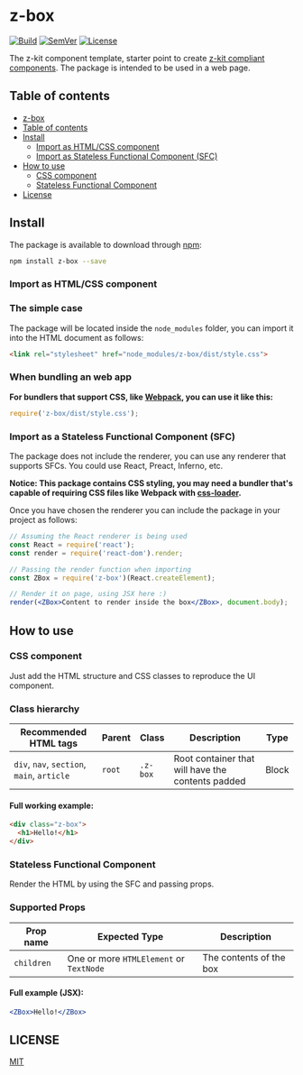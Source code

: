 # <a name="z-box"></a> z-box

[![Build]](https://travis-ci.org/z-kit/z-box) [![SemVer]](http://semver.org/) [![License]](LICENSE)

The z-kit component template, starter point to create [z-kit compliant components](https://github.com/z-kit/guide). The package is intended to be used in a web page.

## <a name="toc"></a> Table of contents

- [z-box](#z-box)
- [Table of contents](#toc)
- [Install](#install)
  - [Import as HTML/CSS component](#import-css)
  - [Import as Stateless Functional Component (SFC)](#import-sfc)
- [How to use](#howto)
  - [CSS component](#css)
  - [Stateless Functional Component](#sfc)
- [License](#license)

## <a name="install"></a> Install

The package is available to download through [npm](https://npmjs.com):

```bash
npm install z-box --save
```

### <a name="import-css"></a> Import as HTML/CSS component

### The simple case

The package will be located inside the `node_modules` folder, you can import it into the HTML document as follows:

```html
<link rel="stylesheet" href="node_modules/z-box/dist/style.css">
```

### When bundling an web app

**For bundlers that support CSS, like [Webpack](https://webpack.github.io/), you can use it like this:**

```javascript
require('z-box/dist/style.css');
```

### <a name="import-sfc"></a> Import as a Stateless Functional Component (SFC)

The package does not include the renderer, you can use any renderer that supports SFCs. You could use React, Preact, Inferno, etc.

**Notice: This package contains CSS styling, you may need a bundler that's capable of requiring CSS files like Webpack with [css-loader](https://github.com/webpack/css-loader).**

Once you have chosen the renderer you can include the package in your project as follows:

```jsx
// Assuming the React renderer is being used
const React = require('react');
const render = require('react-dom').render;

// Passing the render function when importing
const ZBox = require('z-box')(React.createElement);

// Render it on page, using JSX here :)
render(<ZBox>Content to render inside the box</ZBox>, document.body);
```

## <a name="howto"></a> How to use

### <a name="css"></a> CSS component

Just add the HTML structure and CSS classes to reproduce the UI component.

### Class hierarchy

| Recommended HTML tags                      | Parent | Class    | Description                                       | Type  |
| ------------------------------------------ | ------ | -------- | ------------------------------------------------- | ----- |
| `div`, `nav`, `section`, `main`, `article` | `root` | `.z-box` | Root container that will have the contents padded | Block |

#### Full working example:

```html
<div class="z-box">
  <h1>Hello!</h1>
</div>
```

### <a name="sfc"></a> Stateless Functional Component

Render the HTML by using the SFC and passing props.

### Supported Props

| Prop name  | Expected Type                           | Description             |
| ---------- | --------------------------------------- | ----------------------- |
| `children` | One or more `HTMLElement` or `TextNode` | The contents of the box |

#### Full example (JSX):

```jsx
<ZBox>Hello!</ZBox>
```

## <a name="license"></a> LICENSE

[MIT](LICENSE)

[Build]: https://img.shields.io/travis/z-kit/z-box.svg
[SemVer]: https://img.shields.io/:semver-%E2%9C%93-brightgreen.svg
[License]: https://img.shields.io/npm/l/z-box.svg